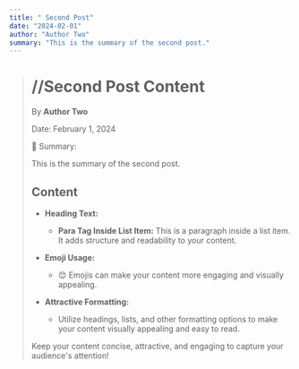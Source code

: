 ```yaml
---
title: " Second Post"
date: "2024-02-01"
author: "Author Two"
summary: "This is the summary of the second post."
---
```


> <div>
> 
> # //Second Post Content
> 
> By **Author Two**
> 
> Date: February 1, 2024
> 
> 🌟 Summary:
> 
> This is the summary of the second post.
> 
> 
> ## Content
> 
> - **Heading Text:** 
> 
>   - **Para Tag Inside List Item:** This is a paragraph inside a list item. It adds structure and readability to your content.
> 
>   
> - **Emoji Usage:** 
> 
>   - 😊 Emojis can make your content more engaging and visually appealing.
> 
> 
> - **Attractive Formatting:**
> 
>   - Utilize headings, lists, and other formatting options to make your content visually appealing and easy to read.
> 
> 
> Keep your content concise, attractive, and engaging to capture your audience's attention!
> 
> </div>
